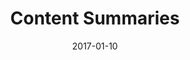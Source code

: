 ---
title: Content Summaries
linktitle:
description:
date: 2017-01-10
publishdate: 2017-01-10
lastmod: 2017-01-10
tags: []
categories: []
weight: 70
draft: false
slug:
aliases: [/content/summaries/]
notes:
---